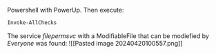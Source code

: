 Powershell with PowerUp.
Then execute:
```Powershell
Invoke-AllChecks
```

The service *filepermsvc* with a ModifiableFile that can be modiefied by *Everyone* was found:
![[Pasted image 20240420100557.png]]

